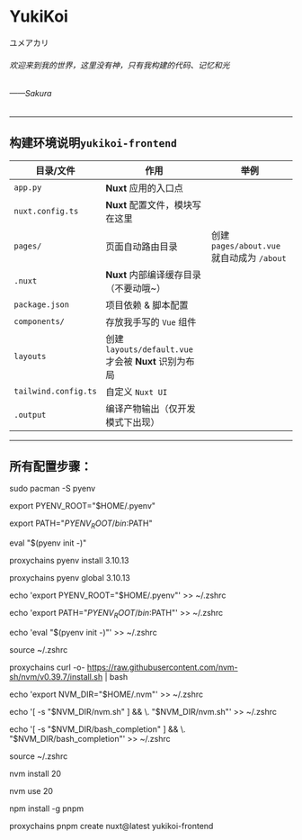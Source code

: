 # YukiKoi
ユメアカリ

###### 欢迎来到我的世界，这里没有神，只有我构建的代码、记忆和光
###### ——Sakura

---

## 构建环境说明`yukikoi-frontend`

| 目录/文件 | 作用 | 举例 |
|-|-|-|
| `app.py` | **Nuxt** 应用的入口点 |
| `nuxt.config.ts` | **Nuxt** 配置文件，模块写在这里 |
| `pages/` | 页面自动路由目录 | 创建 `pages/about.vue` 就自动成为 `/about` |
| `.nuxt` | **Nuxt** 内部编译缓存目录（不要动哦~）|
| `package.json` | 项目依赖 & 脚本配置 |
| `components/` | 存放我手写的 `Vue` 组件 |
| `layouts` | 创建 `layouts/default.vue` 才会被 **Nuxt** 识别为布局 |
| `tailwind.config.ts` | 自定义 `Nuxt UI` |
| `.output` | 编译产物输出（仅开发模式下出现） |

---

## 所有配置步骤：

sudo pacman -S pyenv

export PYENV_ROOT="$HOME/.pyenv"

export PATH="$PYENV_ROOT/bin:$PATH"

eval "$(pyenv init -)"

proxychains pyenv install 3.10.13

proxychains pyenv global 3.10.13

echo 'export PYENV_ROOT="$HOME/.pyenv"' >> ~/.zshrc

echo 'export PATH="$PYENV_ROOT/bin:$PATH"' >> ~/.zshrc 

echo 'eval "$(pyenv init -)"' >> ~/.zshrc 

source ~/.zshrc 

proxychains curl -o- https://raw.githubusercontent.com/nvm-sh/nvm/v0.39.7/install.sh | bash

echo 'export NVM_DIR="$HOME/.nvm"' >> ~/.zshrc

echo '[ -s "$NVM_DIR/nvm.sh" ] && \. "$NVM_DIR/nvm.sh"' >> ~/.zshrc

echo '[ -s "$NVM_DIR/bash_completion" ] && \. "$NVM_DIR/bash_completion"' >> ~/.zshrc

source ~/.zshrc

nvm install 20

nvm use 20

npm install -g pnpm

proxychains pnpm create nuxt@latest yukikoi-frontend

